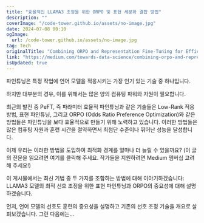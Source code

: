 ```yaml
---
title: "효율적인 LLAMA3 조정을 위한 ORPO 및 표현 세분화 결합 방법"
description: ""
coverImage: "/code-tower.github.io/assets/no-image.jpg"
date: 2024-07-08 00:10
ogImage: 
  url: /code-tower.github.io/assets/no-image.jpg
tag: Tech
originalTitle: "Combining ORPO and Representation Fine-Tuning for Efficient LLAMA3 Alignment"
link: "https://medium.com/towards-data-science/combining-orpo-and-representation-fine-tuning-for-efficient-llama3-alignment-77f6a2e3af8c"
isUpdated: true
---
```






파인튜닝은 특정 작업에 언어 모델을 적응시키는 가장 인기 있는 기술 중 하나입니다.

하지만 대부분의 경우, 이를 위해서는 많은 양의 컴퓨팅 파워와 자원이 필요합니다.

최근의 발전 중 PeFT, 즉 파라미터 효율적 파인튜닝과 같은 기술들은 Low-Rank 적응 방법, 표현 파인튜닝, 그리고 ORPO (Odds Ratio Preference Optimization)와 같은 방법들은 파인튜닝을 보다 효율적으로 만들기 위해 노력하고 있습니다. 이러한 방법들은 많은 컴퓨팅 자원과 훈련 시간을 절약하면서 최첨단 수준이나 뛰어난 성능을 달성합니다.

이제 우리는 이러한 방법을 도입하여 최적화 경계를 얼마나 더 늘릴 수 있을까요? (이 글의 전문을 읽으려면 여기를 클릭해 주세요. 작가들을 지원하려면 Medium 멤버십 고려해 주세요!)

<div class="content-ad"></div>

이 게시물에서는 최신 기법 중 두 가지를 조합하는 방법에 대해 이야기하겠습니다: LLAMA3 모델의 최적 선호 조정을 위한 표현 파인튜닝과 ORPO의 중요성에 대해 설명하겠습니다.

먼저, 언어 모델의 선호도 훈련의 중요성을 설명하고 기존의 선호 조정 기술을 개요로 살펴보겠습니다. 그런 다음에는…
